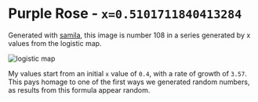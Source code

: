 # Purple Rose - `x=0.5101711840413284`

Generated with [samila](https://github.com/sepandhaghighi/samila), this image is number 108 in a series generated by x values from the logistic map.

![logistic map](https://upload.wikimedia.org/wikipedia/commons/9/96/Logistic_map_bifurcation_diagram_from_1_to_4.png)

My values start from an initial `x` value of `0.4`, with a rate of growth of `3.57`. This pays homage to one of the first ways we generated random numbers, as results from this formula appear random.